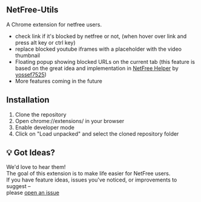 ## NetFree-Utils

A Chrome extension for netfree users.

- check link if it's blocked by netfree or not, (when hover over link and press alt key or ctrl key)
- replace blocked youtube iframes with a placeholder with the video thumbnail
- Floating popup showing blocked URLs on the current tab (this feature is based on the great idea and implementation in [NetFree Helper](https://github.com/yossef7525/netfree-helper) by [yossef7525](https://github.com/yossef7525))
- More features coming in the future

## Installation

1. Clone the repository
2. Open chrome://extensions/ in your browser
3. Enable developer mode
4. Click on "Load unpacked" and select the cloned repository folder

## 💡 Got Ideas?

We'd love to hear them!  
The goal of this extension is to make life easier for NetFree users.  
If you have feature ideas, issues you've noticed, or improvements to suggest –  
please [open an issue](https://github.com/meirlamdan/netfree-utils/issues)


